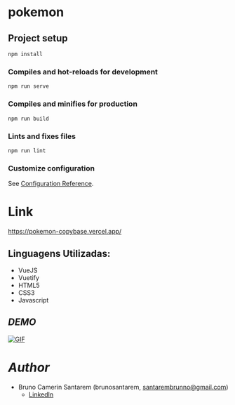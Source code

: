# pokemon

## Project setup
```
npm install
```

### Compiles and hot-reloads for development
```
npm run serve
```

### Compiles and minifies for production
```
npm run build
```

### Lints and fixes files
```
npm run lint
```

### Customize configuration
See [Configuration Reference](https://cli.vuejs.org/config/).

# Link
https://pokemon-copybase.vercel.app/

## Linguagens Utilizadas:
* VueJS
* Vuetify
* HTML5
* CSS3
* Javascript

## *DEMO*
[![GIF](https://github.com/Bruzaum/pokemon-copybase/blob/ace0e9efa949d70949b6d192ef1f8b4b79a78744/src/assets/Pokemon.gif)](https://pokemon-copybase.vercel.app/)

# *Author*

* Bruno Camerin Santarem (brunosantarem, santarembrunno@gmail.com)
  - [LinkedIn](https://www.linkedin.com/in/bruno-santarem-bbb2aa1ab/)
